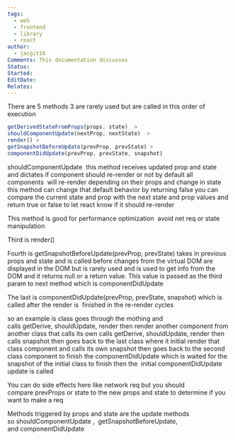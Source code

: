 ```yaml
---
tags:
  - web
  - frontend
  - library
  - react
author:
  - jacgit18
Comments: This documentation discusses
Status: 
Started: 
EditDate: 
Relates:
---
```

There are 5 methods 3 are rarely used but are called in this order of execution  


```javascript
getDerivedStateFromProps(props, state)  > 
shouldComponentUpdate(nextProp, nextState)  > 
render() > 
getSnapshotBeforeUpdate(prevProp, prevState) > 
componentDidUpdate(prevProp, prevState, snapshot)  
```

shouldComponentUpdate  this method receives updated prop and state  and dictates if component should re-render or not by default all components  will re-render depending on their props and change in state this method can change that default behavior by returning false you can compare the current state and prop with the next state and prop values and return true or false to let react know if it should re-render  

This method is good for performance optimization  avoid net req or state manipulation  

Third is render() 

Fourth is getSnapshotBeforeUpdate(prevProp, prevState) takes in previous props and state and is called before changes from the virtual DOM are displayed in the DOM but is rarely used and is used to get info from the DOM and it returns null or a return value. This value is passed as the third param to next method which is componentDidUpdate 

The last is componentDidUpdate(prevProp, prevState, snapshot) which is called after the render is  finished in the re-render cycles  

so an example is class goes through the mothing and calls getDerive, shouldUpdate, render then render another component from another class that calls its own calls getDerive, shouldUpdate, render then calls snapshot then goes back to the last class where it initial render that class component and calls its own snapshot then goes back to the second class component to finish the componentDidUpdate which is waited for the snapshot of the initial class to finish then the  initial componentDidUpdate  update is called 

You can do side effects here like network req but you should compare prevProps or state to the new props and state to determine if you want to make a req  

Methods triggered by props and state are the update methods so shouldComponentUpdate ,  getSnapshotBeforeUpdate, and componentDidUpdate